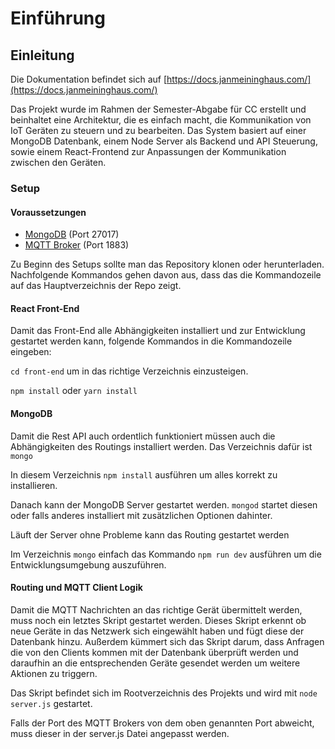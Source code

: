 # Einführung

## Einleitung

Die Dokumentation befindet sich auf [https://docs.janmeininghaus.com/](https://docs.janmeininghaus.com/)

Das Projekt wurde im Rahmen der Semester-Abgabe für CC erstellt und beinhaltet eine Architektur, die es einfach macht, die Kommunikation von IoT Geräten zu steuern und zu bearbeiten. Das System basiert auf einer MongoDB Datenbank, einem Node Server als Backend und API Steuerung, sowie einem React-Frontend zur Anpassungen der Kommunikation zwischen den Geräten.

### Setup

#### Voraussetzungen

* [MongoDB](https://docs.mongodb.com/manual/installation/) \(Port 27017\)
* [MQTT Broker](https://mosquitto.org/download/) \(Port 1883\)

Zu Beginn des Setups sollte man das Repository klonen oder herunterladen. Nachfolgende Kommandos gehen davon aus, dass das die Kommandozeile auf das Hauptverzeichnis der Repo zeigt.

#### React Front-End

Damit das Front-End alle Abhängigkeiten installiert und zur Entwicklung gestartet werden kann, folgende Kommandos in die Kommandozeile eingeben:

`cd front-end`  um in das richtige Verzeichnis einzusteigen.

`npm install` oder `yarn install`

#### MongoDB

Damit die Rest API auch ordentlich funktioniert müssen auch die Abhängigkeiten des Routings installiert werden. Das Verzeichnis dafür ist `mongo`

In diesem Verzeichnis `npm install` ausführen um alles korrekt zu installieren. 

Danach kann der MongoDB Server gestartet werden. `mongod` startet diesen oder falls anderes installiert mit zusätzlichen Optionen dahinter.

Läuft der Server ohne Probleme kann das Routing gestartet werden

Im Verzeichnis `mongo` einfach das Kommando `npm run dev` ausführen um die Entwicklungsumgebung auszuführen. 

#### Routing und MQTT Client Logik

Damit die MQTT Nachrichten an das richtige Gerät übermittelt werden, muss noch ein letztes Skript gestartet werden. Dieses Skript erkennt ob neue Geräte in das Netzwerk sich eingewählt haben und fügt diese der Datenbank hinzu. Außerdem kümmert sich das Skript darum, dass Anfragen die von den Clients kommen mit der Datenbank überprüft werden und daraufhin an die entsprechenden Geräte gesendet werden um weitere Aktionen zu triggern. 

Das Skript befindet sich im Rootverzeichnis des Projekts und wird mit `node server.js` gestartet. 

Falls der Port des MQTT Brokers von dem oben genannten Port abweicht, muss dieser in der server.js Datei angepasst werden. 

